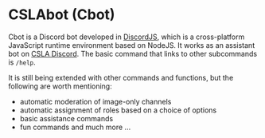 # CSLAbot (Cbot)
Cbot is a Discord bot developed in [DiscordJS](https://discord.js.org/), which is a cross-platform JavaScript runtime environment based on NodeJS. It works as an assistant bot on [CSLA Discord](https://discord.gg/ekmBnmVY6Z). The basic command that links to other subcommands is `/help`.

It is still being extended with other commands and functions, but the following are worth mentioning:
* automatic moderation of image-only channels
* automatic assignment of roles based on a choice of options
* basic assistance commands
* fun commands and much more ...
